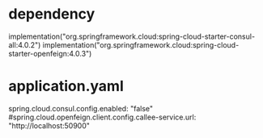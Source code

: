 # dependency
implementation("org.springframework.cloud:spring-cloud-starter-consul-all:4.0.2")
implementation("org.springframework.cloud:spring-cloud-starter-openfeign:4.0.3")

# application.yaml
spring.cloud.consul.config.enabled: "false"
#spring.cloud.openfeign.client.config.callee-service.url: "http://localhost:50900"